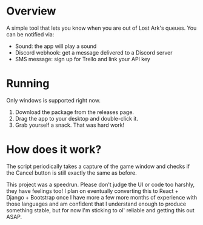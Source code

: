# Overview
A simple tool that lets you know when you are out of Lost Ark's queues. You can be notified via:
- Sound: the app will play a sound
- Discord webhook: get a message delivered to a Discord server
- SMS message: sign up for Trello and link your API key

# Running
Only windows is supported right now.
1. Download the package from the releases page.
2. Drag the app to your desktop and double-click it.
3. Grab yourself a snack. That was hard work!

# How does it work?
The script periodically takes a capture of the game window and checks if the Cancel button is still exactly the same as before.

This project was a speedrun. Please don't judge the UI or code too harshly, they have feelings too! I plan on eventually converting this to React + Django + Bootstrap once I have more a few more months of experience with those languages and am confident that I understand enough to produce something stable, but for now I'm sticking to ol' reliable and getting this out ASAP.

